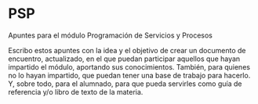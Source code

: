 # PSP
Apuntes para el módulo Programación de Servicios y Procesos

Escribo estos apuntes con la idea y el objetivo de crear un documento de encuentro, actualizado, en el que puedan participar aquellos que hayan impartido el módulo, aportando sus conocimientos. También, para quienes no lo hayan impartido, que puedan tener una base de trabajo para hacerlo.
Y, sobre todo, para el alumnado, para que pueda servirles como guía de referencia y/o libro de texto de la materia.
